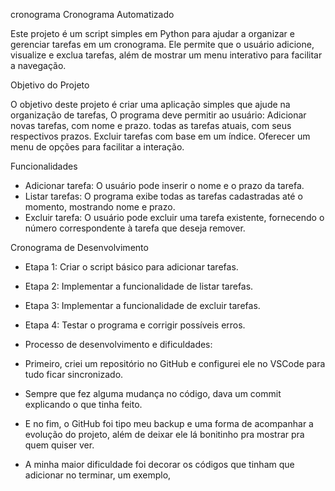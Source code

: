 ﻿ cronograma
 Cronograma Automatizado

Este projeto é um script simples em Python para ajudar a organizar e gerenciar tarefas em um cronograma. Ele permite que o usuário adicione, visualize e exclua tarefas, além de mostrar um menu interativo para facilitar a navegação.

 Objetivo do Projeto

O objetivo deste projeto é criar uma aplicação simples que ajude na organização de tarefas, O programa deve permitir ao usuário:
Adicionar novas tarefas, com nome e prazo.
todas as tarefas atuais, com seus respectivos prazos.
Excluir tarefas com base em um índice.
Oferecer um menu de opções para facilitar a interação.

 Funcionalidades

- Adicionar tarefa: O usuário pode inserir o nome e o prazo da tarefa.
- Listar tarefas: O programa exibe todas as tarefas cadastradas até o momento, mostrando nome e prazo.
- Excluir tarefa: O usuário pode excluir uma tarefa existente, fornecendo o número correspondente à tarefa que deseja remover.

 Cronograma de Desenvolvimento

- Etapa 1: Criar o script básico para adicionar tarefas.
- Etapa 2: Implementar a funcionalidade de listar tarefas.
- Etapa 3: Implementar a funcionalidade de excluir tarefas.
- Etapa 4: Testar o programa e corrigir possíveis erros.

- Processo de desenvolvimento e dificuldades:

- Primeiro, criei um repositório no GitHub e configurei ele no VSCode para tudo ficar sincronizado.
 
- Sempre que fez alguma mudança no código, dava um commit explicando o que tinha feito.

- E no fim, o GitHub foi tipo meu backup e uma forma de acompanhar a evolução do projeto, além de deixar ele lá bonitinho pra mostrar pra quem quiser ver.

- A minha maior dificuldade foi decorar os códigos que tinham que adicionar no terminar, um exemplo, 




